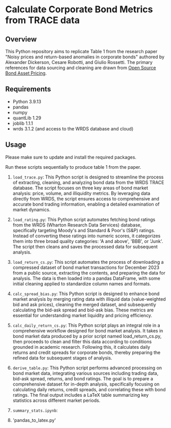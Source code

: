 # Calculate Corporate Bond Metrics from TRACE data

## Overview

This Python repository aims to replicate Table 1 from the research paper "Noisy prices and return-based anomalies in corporate bonds" authored by Alexander Dickerson, Cesare Robotti, and Giulio Rossetti. The primary references for data sourcing and cleaning are drawn from [Open Source Bond Asset Pricing](https://openbondassetpricing.com/).

## Requirements

- Python 3.9.13
- pandas 
- numpy
- quantLib 1.29
- joblib 1.1.1
- wrds 3.1.2 (and access to the WRDS database and cloud)

## Usage

Please make sure to update and install the required packages.

Run these scripts sequentially to produce table 1 from the paper.

1. `load_trace.py`: This Python script is designed to streamline the process of extracting, cleaning, and analyzing bond data from the WRDS TRACE database. The script focuses on three key areas of bond market analysis: price, volume, and illiquidity metrics. By leveraging data directly from WRDS, the script ensures access to comprehensive and accurate bond trading information, enabling a detailed examination of market dynamics.
   
2. `load_rating.py`: This Python script automates fetching bond ratings from the WRDS (Wharton Research Data Services) database, specifically targeting Moody's and Standard & Poor's (S&P) ratings. Instead of converting these ratings into numeric scores, it categorizes them into three broad quality categories: 'A and above', 'BBB', or 'Junk'. The script then cleans and saves the processed data for subsequent analysis.

3. `load_return_cs.py`: This script automates the process of downloading a compressed dataset of bond market transactions for December 2023 from a public source, extracting the contents, and preparing the data for analysis. The data is then loaded into a pandas DataFrame, with some initial cleaning applied to standardize column names and formats.
   
4. `calc_spread_bias.py`: This Python script is designed to enhance bond market analysis by merging rating data with illiquid data (value-weighted bid and ask prices), cleaning the merged dataset, and subsequently calculating the bid-ask spread and bid-ask bias. These metrics are essential for understanding market liquidity and pricing efficiency.

5. `calc_daily_return_cs.py`: This Python script plays an integral role in a comprehensive workflow designed for bond market analysis. It takes in bond market data produced by a prior script named load_return_cs.py, then proceeds to clean and filter this data according to conditions grounded in academic research. Following this, it calculates daily returns and credit spreads for corporate bonds, thereby preparing the refined data for subsequent stages of analysis.

6. `derive_table.py`: This Python script performs advanced processing on bond market data, integrating various sources including trading data, bid-ask spread, returns, and bond ratings. The goal is to prepare a comprehensive dataset for in-depth analysis, specifically focusing on calculating daily returns, credit spreads, and correlating these with bond ratings. The final output includes a LaTeX table summarizing key statistics across different market periods.

7. `summary_stats.ipynb`:

8. 'pandas_to_latex.py'


   
